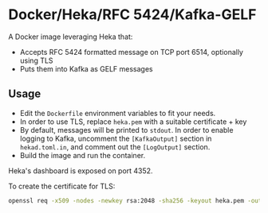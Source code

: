 Docker/Heka/RFC 5424/Kafka-GELF
===============================

A Docker image leveraging Heka that:
- Accepts RFC 5424 formatted message on TCP port 6514, optionally using TLS
- Puts them into Kafka as GELF messages

Usage
-----

- Edit the `Dockerfile` environment variables to fit your needs.
- In order to use TLS, replace `heka.pem` with a suitable certificate + key
- By default, messages will be printed to `stdout`. In order to enable
logging to Kafka, uncomment the `[KafkaOutput]` section in
`hekad.toml.in`, and comment out the `[LogOutput]` section.
- Build the image and run the container.

Heka's dashboard is exposed on port 4352.

To create the certificate for TLS:

```bash
openssl req -x509 -nodes -newkey rsa:2048 -sha256 -keyout heka.pem -out heka.pem
```
